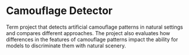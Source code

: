 # Camouflage Detector
Term project that detects artificial camouflage patterns in natural settings and compares different approaches.
The project also evaluates how differences in the features of camouflage patterns impact the ability for models to discriminate them with natural scenery.
